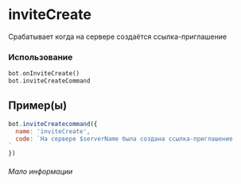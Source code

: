 # inviteCreate
Срабатывает когда на сервере создаётся ссылка-приглашение
### Использование
```php
bot.onInviteCreate()
bot.inviteCreateCommand
```
## Пример(ы)

```javascript
bot.inviteCreatecommand({
  name: 'inviteCreate',
  code: `На сервере $serverName была создана ссылка-приглашение
`
})
```
###### Мало информации